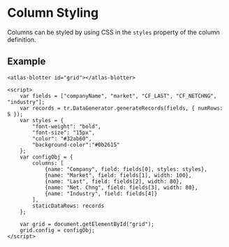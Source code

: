 # Column Styling

Columns can be styled by using CSS in the `styles` property of the column definition.

## Example

```live
<atlas-blotter id="grid"></atlas-blotter>

<script>
	var fields = ["companyName", "market", "CF_LAST", "CF_NETCHNG", "industry"];
	var records = tr.DataGenerator.generateRecords(fields, { numRows: 5 });
	var styles = {
		"font-weight": "bold",
		"font-size": "15px",
		"color": "#32ab60",
		"background-color":"#0b2615"
	};
	var configObj = {
		columns: [
			{name: "Company", field: fields[0], styles: styles},
			{name: "Market", field: fields[1], width: 100},
			{name: "Last", field: fields[2], width: 80},
			{name: "Net. Chng", field: fields[3], width: 80},
			{name: "Industry", field: fields[4]}
		],
		staticDataRows: records
	};

	var grid = document.getElementById("grid");
	grid.config = configObj;
</script>
```